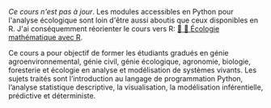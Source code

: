 *Ce cours n'est pas à jour*. Les modules accessibles en Python pour l'analyse écologique sont loin d'être aussi aboutis que ceux disponibles en R. J'ai conséquemment réorienter le cours vers R: [🦏 🌿 Écologie mathématique avec R](https://github.com/essicolo/ecologie-mathematique-R).

Ce cours a pour objectif de former les étudiants gradués en génie agroenvironnemental, génie civil, génie écologique, agronomie, biologie, foresterie et écologie en analyse et modélisation de systèmes vivants. Les sujets traités sont l’introduction au langage de programmation Python, l’analyse statistique descriptive, la visualisation, la modélisation inférentielle, prédictive et déterministe.
